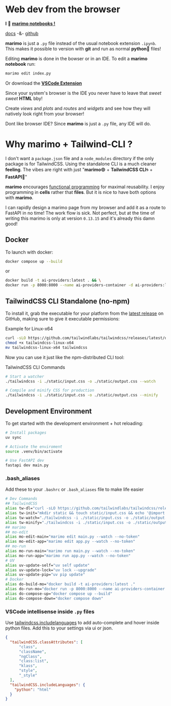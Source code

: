 # Web dev from the browser
**I** 💚 **<u>marimo notebooks !</u>**

[docs](https://docs.marimo.io/)  -&-  [github](https://github.com/marimo-team/marimo)

**marimo** is just a `.py` file instead of the usual notebook extension `.ipynb`. This makes it possible to version with **git** and run as normal **python🐍** files!

Editing **marimo** is done in the bowser or in an IDE. To edit a **marimo notebook** run:
```sh
marimo edit index.py
```
Or download the [**VSCode Extension**](https://marketplace.visualstudio.com/items?itemName=marimo-team.vscode-marimo)

Since your system's browser is the IDE you never have to leave that *sweet* *sweet* **HTML** bby!

Create *views* and *plots* and *routes* and *widgets* and see how they will natively look right from your browser!

Dont like browser IDE? Since **marimo** is just a `.py` file, any IDE will do.

# Why marimo + Tailwind-CLI ?
I don't want a `package.json` file and a `node_modules` directory if the only package is for TailwindCSS. Using the standalone CLI is a much cleaner **feeling**. The vibes are right with just "**marimo**🟢 + **TailwindCSS CLI**🌀 + **FastAPI**🐍"

**marimo** encourages <u>functional programming</u> for maximal reusability. I enjoy programming in **cells** rather that **files**. But it is nice to have both options with **marimo**.

I can rapidly design a marimo page from my browser and add it as a route to FastAPI in no time! The work flow is sick. Not perfect, but at the time of writing this marimo is only at version `0.13.15` and it's already this damn good!


## Docker
To launch with docker:
```sh
docker compose up --build
```
or
```sh
docker build -t ai-providers:latest . && \
docker run -p 8000:8000 --name ai-providers-container -d ai-providers:latest
```


## TailwindCSS CLI Standalone (no-npm)
To install it, grab the executable for your platform from the [latest release](https://github.com/tailwindlabs/tailwindcss/releases/latest) on GitHub, making sure to give it executable permissions:

Example for Linux-x64
```sh
curl -sLO https://github.com/tailwindlabs/tailwindcss/releases/latest/download/tailwindcss-linux-x64
chmod +x tailwindcss-linux-x64
mv tailwindcss-linux-x64 tailwindcss
```

Now you can use it just like the npm-distributed CLI tool:

TailwindCSS CLI Commands
```sh
# Start a watcher
./tailwindcss -i ./static/input.css -o ./static/output.css --watch

# Compile and minify CSS for production
./tailwindcss -i ./static/input.css -o ./static/output.css --minify
```

## Development Environment
To get started with the development environment + hot reloading:
```sh
# Install packages
uv sync

# Activate the enviroment
source .venv/bin/activate

# Use FastAPI dev
fastapi dev main.py
```

### .bash_aliases
Add these to your `.bashrc` or `.bash_aliases` file to make life easier
```sh
# Dev Commands
## TailwindCSS
alias tw-dl="curl -sLO https://github.com/tailwindlabs/tailwindcss/releases/latest/download/tailwindcss-linux-x64 && chmod +x tailwindcss-linux-x64 && mv tailwindcss-linux-x64 tailwindcss"
alias tw-init="mkdir static && touch static/input.css && echo '@import \"tailwindcss\";' >> static/input.css"
alias tw-watch="./tailwindcss -i ./static/input.css -o ./static/output.css --watch"
alias tw-minify="./tailwindcss -i ./static/input.css -o ./static/output.css --minify"
## marimo
## mo-edit
alias mo-edit-main="marimo edit main.py --watch --no-token"
alias mo-edit-app="marimo edit app.py --watch --no-token"
## mo-run
alias mo-run-main="marimo run main.py --watch --no-token"
alias mo-run-app="marimo run app.py --watch --no-token"
# UV
alias uv-update-self="uv self update"
alias uv-update-lock="uv lock --upgrade"
alias uv-update-pip="uv pip update"
# Docker
alias do-build-mo="docker build -t ai-providers:latest ."
alias do-run-mo="docker run -p 8000:8000 --name ai-providers-container -d ai-providers:latest"
alias do-compose-up="docker compose up --build"
alias do-compose-down="docker compose down"
```

### VSCode intellisense inside `.py` files
Use [tailwindcss.includelanguages](https://marketplace.visualstudio.com/items?itemName=bradlc.vscode-tailwindcss#tailwindcss.includelanguages) to add auto-complete and hover inside python files.
Add this to your settings via ui or json.
```json
{
  "tailwindCSS.classAttributes": [
      "class",
      "className",
      "ngClass",
      "class:list",
      "klass",
      "style",
      "_style"
  ],
  "tailwindCSS.includeLanguages": {
    "python": "html"
  }
}
```